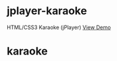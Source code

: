 # jplayer-karaoke
HTML/CSS3 Karaoke (jPlayer)
<a href="http://purevtsooj.github.io/jplayer-karaoke/">View Demo</a>
# karaoke
